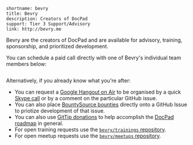 ```
shortname: bevry
title: Bevry
description: Creators of DocPad
support: Tier 3 Support/Advisory
link: http://bevry.me
```

Bevry are the creators of DocPad and are available for advisory, training, sponsorship, and prioritized development.

You can schedule a paid call directly with one of Bevry's individual team members below:

<iframe class="clarity-widget" data-c-id="13025" data-c-display-rate="hourly" data-c-width="" frameborder="0" style="border: 0; height: 0"></iframe>
<script async src="https://clarity.fm/assets/widget_loader.js"></script>

Alternatively, if you already know what you're after:

- You can request a [Google Hangout on Air](http://www.google.com/+/learnmore/hangouts/onair.html) to be organised by a quick [Skype call](skype:balupton?add) or by a comment on the particular GitHub issue.
- You can also place [BountySource bounties](https://www.bountysource.com/faq#bounties) directly onto a GitHub Issue to priotize development of that issue.
- You can also use [GitTip donations](https://www.gittip.com/docpad/) to help accomplish the [DocPad roadmap](/docpad/roadmap) in general.
- For open training requests use the [`bevry/trainings` repository](http://github.com/bevry/trainings).
- For open meetup requests use the [`bevry/meetups` repository](http://github.com/bevry/meetups).
